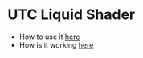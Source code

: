 # UTC Liquid Shader

* How to use it [here](https://github.com/UniversalToolCompiler/UTC_LiquidShader/wiki/UE5-Dynamic-Liquid-Shader:-Tutorial)
* How is it working [here](https://github.com/UniversalToolCompiler/UTC_LiquidShader/wiki/UE5-Dynamic-Liquid-Shader:-Technical-Breakdown)
